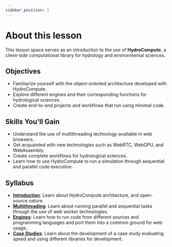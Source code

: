 ```yaml
---
sidebar_position: 1
---
```


# About this lesson

This lesson space serves as an introduction to the use of **HydroCompute**, a client-side computational library for hydrology and environmental sciences.

## Objectives

- Familiarize yourself with the object-oriented architecture developed with HydroCompute.
- Explore different engines and their corresponding functions for hydrological sciences.
- Create end-to-end projects and workflows that run using minimal code.


## Skills You'll Gain

- Understand the use of multithreading technology available in web browsers.
- Get acquainted with new technologies such as WebRTC, WebGPU, and WebAssembly.
- Create complete workflows for hydrological sciences.
- Learn how to use HydroCompute to run a simulation through sequential and parallel code execution.


## Syllabus

- **[Introduction](../docs/intro.mdx)**: Learn about HydroCompute architecture, and open-source nature.
- **[Multithreading](../docs/tutorial/multithread)**: Learn about running parallel and sequential tasks through the use of web worker technologies.
- **[Engines](../docs/tutorial/engines)**: Learn how to run code from different sources and programming languages and port them into a common ground for web usage..
- **[Case Studies](../docs/tutorial/_category_.json)**: Learn about the development of a case study evaluating speed and using different libraries for development.